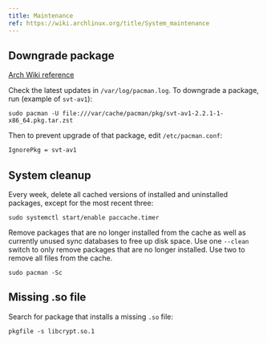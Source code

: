 ```yaml
---
title: Maintenance
ref: https://wiki.archlinux.org/title/System_maintenance
---
```


## Downgrade package

[Arch Wiki reference](https://wiki.archlinux.org/title/Downgrading_packages)

Check the latest updates in `/var/log/pacman.log`.
To downgrade a package, run (example of `svt-av1`):

```shell
sudo pacman -U file:///var/cache/pacman/pkg/svt-av1-2.2.1-1-x86_64.pkg.tar.zst
```

Then to prevent upgrade of that package,
edit `/etc/pacman.conf`:

```txt
IgnorePkg = svt-av1
```

## System cleanup

Every week, delete all cached versions of installed and uninstalled packages,
except for the most recent three:

```shell
sudo systemctl start/enable paccache.timer
```

Remove packages that are no longer installed from the cache
as well as currently unused sync databases to free up disk space.
Use one `--clean` switch to only remove packages that are no longer installed.
Use two to remove all files from the cache.

```shell
sudo pacman -Sc
```

## Missing .so file

Search for package that installs a missing `.so` file:

```shell
pkgfile -s libcrypt.so.1
```
